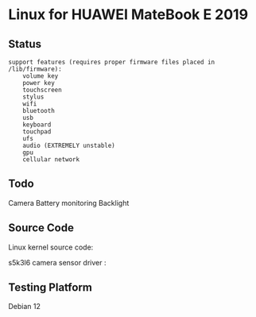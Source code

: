 # Linux for HUAWEI MateBook E 2019



## Status

    support features (requires proper firmware files placed in /lib/firmware):
        volume key
        power key
        touchscreen
        stylus
        wifi
        bluetooth
        usb
        keyboard
        touchpad
        ufs
        audio (EXTREMELY unstable)
        gpu
        cellular network

## Todo

Camera
Battery monitoring
Backlight

## Source Code

Linux kernel source code: [](https://gitlab.com/sdm845-mainline/linux)

s5k3l6 camera sensor driver : [](https://source.puri.sm/Librem5/linux/-/blob/pureos/latest/drivers/media/i2c/s5k3l6xx.c)

## Testing Platform

Debian 12
